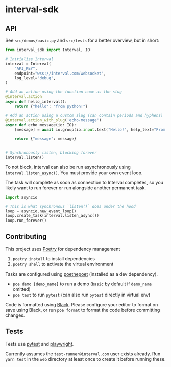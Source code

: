 # interval-sdk

## API

See `src/demos/basic.py` and `src/tests` for a better overview, but in short:

```python
from interval_sdk import Interval, IO

# Initialize Interval
interval = Interval(
    "API_KEY",
    endpoint="wss://interval.com/websocket",
    log_level="debug",
)

# Add an action using the function name as the slug
@interval.action
async def hello_interval():
    return {"hello": "from python!"}

# Add an action using a custom slug (can contain periods and hyphens)
@interval.action_with_slug('echo-message')
async def echo_message(io: IO):
    [message] = await io.group(io.input.text("Hello!", help_text="From python!"))

    return {"message": message}


# Synchronously listen, blocking forever
interval.listen()
```

To not block, interval can also be run asynchronously using
`interval.listen_async()`. You must provide your own event loop.

The task will complete as soon as connection to Interval completes, so you
likely want to run forever or run alongside another permanent task.

```python
import asyncio

# This is what synchronous `listen()` does under the hood
loop = asyncio.new_event_loop()
loop.create_task(interval.listen_async())
loop.run_forever()
```

## Contributing

This project uses [Poetry](https://python-poetry.org/) for dependency
management

1. `poetry install` to install dependencies
2. `poetry shell` to activate the virtual environment

Tasks are configured using [poethepoet](https://github.com/nat-n/poethepoet)
(installed as a dev dependency).

- `poe demo [demo_name]` to run a demo (`basic` by default if `demo_name` omitted)
- `poe test` to run `pytest` (can also run `pytest` directly in virtual env)

Code is formatted using [Black](https://github.com/psf/black). Please configure
your editor to format on save using Black, or run `poe format` to format the
code before committing changes.

## Tests

Tests use [pytest](https://docs.pytest.org/en/7.1.x/) and
[playwright](https://playwright.dev/python/).

Currently assumes the `test-runner@interval.com` user exists already.
Run `yarn test` in the `web` directory at least once to create it before
running these.
